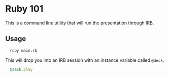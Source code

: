 # Ruby 101

This is a command line utility that will run the presentation through IRB.

## Usage

```bash
  ruby main.rb
```

This will drop you into an IRB session with an instance variable called `@deck`.

```ruby
  @deck.play
```
